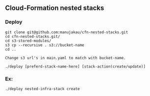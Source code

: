## Cloud-Formation nested stacks

### Deploy
```
git clone git@github.com:manujakau/cfn-nested-stacks.git
cd cfn-nested-stacks.git/
cd s3-stored-modules/
s3 cp --recursive . s3://bucket-name
cd ..

Change s3 url's in main.yaml to match with bucket-name.

./deploy [preferd-stack-name-here] [stack-action(create/update)]
```

### Ex:
```
./deploy nested-infra-stack create
```